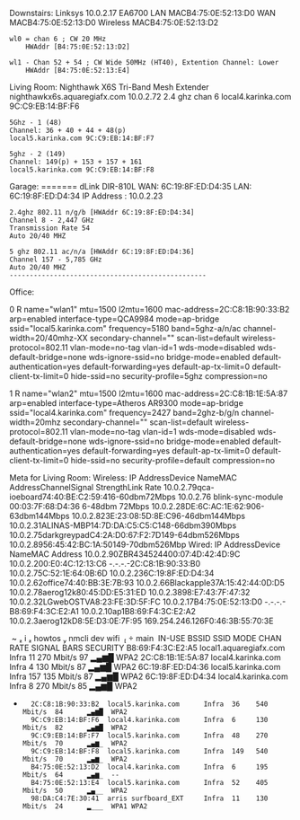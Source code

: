 Downstairs:
    Linksys 10.0.2.17
    EA6700
    LAN MACB4:75:0E:52:13:D0
    WAN MACB4:75:0E:52:13:D0
    Wireless MACB4:75:0E:52:13:D2

    wl0 = chan 6 ; CW 20 MHz
        HWAddr [B4:75:0E:52:13:D2]

    wl1 - Chan 52 + 54 ; CW Wide 50MHz (HT40), Extention Channel: Lower
        HWAddr [B4:75:0E:52:13:E4]

Living Room:
    Nighthawk X6S Tri-Band Mesh Extender
    nighthawkx6s.aquaregiafx.com 10.0.2.72
    2.4 ghz chan 6
    local4.karinka.com 9C:C9:EB:14:BF:F6

    5Ghz - 1 (48)
    Channel: 36 + 40 + 44 + 48(p)
    local5.karinka.com 9C:C9:EB:14:BF:F7

    5ghz - 2 (149)
    Channel: 149(p) + 153 + 157 + 161
    local5.karinka.com 9C:C9:EB:14:BF:F8

Garage: =======
    dLink
    DIR-810L
    WAN: 6C:19:8F:ED:D4:35
    LAN:   6C:19:8F:ED:D4:34
    IP Address :  10.0.2.23

    2.4ghz 802.11 n/g/b [HWAddr 6C:19:8F:ED:D4:34]
    Channel 8 - 2,447 GHz
    Transmission Rate 54
    Auto 20/40 MHZ

    5 ghz 802.11 ac/n/a [HWAddr 6C:19:8F:ED:D4:36]
    Channel 157 - 5,785 GHz
    Auto 20/40 MHZ
    -------------------------------------------------

Office:

0  R name="wlan1" mtu=1500 l2mtu=1600 mac-address=2C:C8:1B:90:33:B2 arp=enabled interface-type=QCA9984 mode=ap-bridge ssid="local5.karinka.com"
frequency=5180 band=5ghz-a/n/ac channel-width=20/40mhz-XX secondary-channel="" scan-list=default wireless-protocol=802.11 vlan-mode=no-tag vlan-id=1
wds-mode=disabled wds-default-bridge=none wds-ignore-ssid=no bridge-mode=enabled default-authentication=yes default-forwarding=yes
default-ap-tx-limit=0 default-client-tx-limit=0 hide-ssid=no security-profile=5ghz compression=no

1  R name="wlan2" mtu=1500 l2mtu=1600 mac-address=2C:C8:1B:1E:5A:87 arp=enabled interface-type=Atheros AR9300 mode=ap-bridge ssid="local4.karinka.com"
frequency=2427 band=2ghz-b/g/n channel-width=20mhz secondary-channel="" scan-list=default wireless-protocol=802.11 vlan-mode=no-tag vlan-id=1
wds-mode=disabled wds-default-bridge=none wds-ignore-ssid=no bridge-mode=enabled default-authentication=yes default-forwarding=yes
default-ap-tx-limit=0 default-client-tx-limit=0 hide-ssid=no security-profile=default compression=no





Meta for Living Room:
Wireless:
IP AddressDevice NameMAC AddressChannelSignal StrengthLink Rate
10.0.2.79qca-ioeboard74:40:BE:C2:59:416-60dbm72Mbps
10.0.2.76 blink-sync-module 00:03:7F:68:D4:36 6-48dbm 72Mbps
10.0.2.28<unknown>DE:6C:AC:1E:62:906-63dbm144Mbps
10.0.2.82<unknown>3E:23:08:5D:8E:C96-46dbm144Mbps
10.0.2.31ALINAS-MBP14:7D:DA:C5:C5:C148-66dbm390Mbps
10.0.2.75darkgreypadC4:2A:D0:67:F2:7D149-64dbm526Mbps
10.0.2.89<unknown>56:45:42:BC:1A:50149-70dbm526Mbp
Wired:
IP AddressDevice NameMAC Address
10.0.2.90ZBR434524400:07:4D:42:4D:9C
10.0.2.2<unknown>00:E0:4C:12:13:C6
-.-.-.-<unknown>2C:C8:1B:90:33:B0
10.0.2.7<unknown>5C:52:1E:64:0B:6D
10.0.2.23<unknown>6C:19:8F:ED:D4:34
10.0.2.62office74:40:BB:3E:7B:93
10.0.2.66Blackapple37A:15:42:44:0D:D5
10.0.2.78aerog12k80:45:DD:E5:31:ED
10.0.2.38<unknown>98:E7:43:7F:47:32
10.0.2.32LGwebOSTVA8:23:FE:3D:5F:FC
10.0.2.17<unknown>B4:75:0E:52:13:D0
-.-.-.-<unknown>B8:69:F4:3C:E2:A1
10.0.2.10ap1B8:69:F4:3C:E2:A2
10.0.2.3aerog12kD8:5E:D3:0E:7F:95
169.254.246.126<unknown>F0:46:3B:55:70:3E


 ~  i  howtos  nmcli dev wifi                                                                                                                       main 
IN-USE  BSSID              SSID                    MODE   CHAN  RATE        SIGNAL  BARS  SECURITY
        B8:69:F4:3C:E2:A5  local1.aquaregiafx.com  Infra  11    270 Mbit/s  97      ▂▄▆█  WPA2
        2C:C8:1B:1E:5A:87  local4.karinka.com      Infra  4     130 Mbit/s  87      ▂▄▆█  WPA2
        6C:19:8F:ED:D4:36  local5.karinka.com      Infra  157   135 Mbit/s  87      ▂▄▆█  WPA2
        6C:19:8F:ED:D4:34  local4.karinka.com      Infra  8     270 Mbit/s  85      ▂▄▆█  WPA2
*       2C:C8:1B:90:33:B2  local5.karinka.com      Infra  36    540 Mbit/s  84      ▂▄▆█  WPA2
        9C:C9:EB:14:BF:F6  local4.karinka.com      Infra  6     130 Mbit/s  82      ▂▄▆█  WPA2
        9C:C9:EB:14:BF:F7  local5.karinka.com      Infra  48    270 Mbit/s  70      ▂▄▆_  WPA2
        9C:C9:EB:14:BF:F8  local5.karinka.com      Infra  149   540 Mbit/s  70      ▂▄▆_  WPA2
        B4:75:0E:52:13:D2  local4.karinka.com      Infra  6     195 Mbit/s  64      ▂▄▆_  --
        B4:75:0E:52:13:E4  local5.karinka.com      Infra  52    405 Mbit/s  50      ▂▄__  WPA2
        98:DA:C4:7E:30:41  arris surfboard_EXT     Infra  11    130 Mbit/s  24      ▂___  WPA1 WPA2



